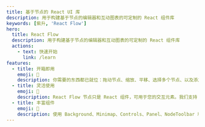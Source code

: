 ```yaml
---
title: 基于节点的 React UI 库
description: 用于构建基于节点的编辑器和互动图表的可定制的 React 组件库
keywords: [紫升, 'React Flow']
hero:
  title: React Flow
  description: 用于构建基于节点的编辑器和互动图表的可定制的 React 组件库
  actions:
    - text: 快速开始
      link: /learn
features:
  - title: 开箱即用
    emoji: 💎
    description: 你需要的东西都已就位：拖动节点、缩放、平移、选择多个节点、以及添加/移除元素等功能都已内置。
  - title: 灵活使用
    emoji: 🌈
    description: React Flow 节点只是 React 组件，可用于您的交互元素。我们支持 Tailwind 和旧式 CSS。
  - title: 丰富组件
    emoji: 🚀
    description: 使用 Background、Minimap、Controls、Panel、NodeToolbar 和 NodeResizer 组件制作更高级的应用程序。
---
```

